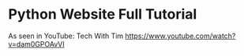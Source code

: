 # Python Website Full Tutorial
As seen in YouTube: Tech With Tim
https://www.youtube.com/watch?v=dam0GPOAvVI

